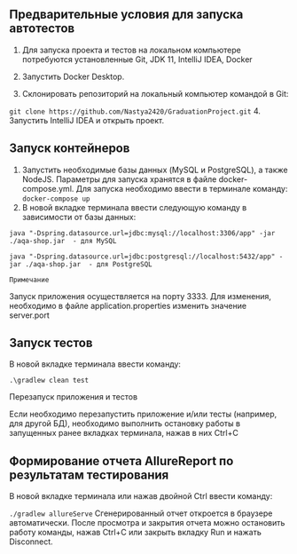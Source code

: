 ## Предварительные условия для запуска автотестов

1. Для запуска проекта и тестов на локальном компьютере потребуются установленные Git, JDK 11, IntelliJ IDEA, Docker

2. Запустить Docker Desktop.

3. Склонировать репозиторий на локальный компьютер командой в Git:

`git clone https://github.com/Nastya2420/GraduationProject.git`
4. Запустить IntelliJ IDEA и открыть проект.

## Запуск контейнеров

1. Запустить необходимые базы данных (MySQL и PostgreSQL), а также NodeJS. Параметры для запуска хранятся в файле docker-compose.yml. Для запуска необходимо ввести в терминале команду:
`docker-compose up`
2. В новой вкладке терминала ввести следующую команду в зависимости от базы данных:

`java "-Dspring.datasource.url=jdbc:mysql://localhost:3306/app" -jar ./aqa-shop.jar  - для MySQL`

`java "-Dspring.datasource.url=jdbc:postgresql://localhost:5432/app" -jar ./aqa-shop.jar  - для PostgreSQL`

`Примечание`

Запуск приложения осуществляется на порту 3333. Для изменения, необходимо в файле application.properties изменить значение server.port

## Запуск тестов

В новой вкладке терминала ввести команду: 

`.\gradlew clean test`

Перезапуск приложения и тестов

Если необходимо перезапустить приложение и/или тесты (например, для другой БД), необходимо выполнить остановку работы в запущенных ранее вкладках терминала, нажав в них Ctrl+С

## Формирование отчета AllureReport по результатам тестирования

В новой вкладке терминала или нажав двойной Ctrl ввести команду:

`./gradlew allureServe`
Сгенерированный отчет откроется в браузере автоматически. После просмотра и закрытия отчета можно остановить работу команды, нажав Ctrl+С или закрыть вкладку Run и нажать Disconnect.